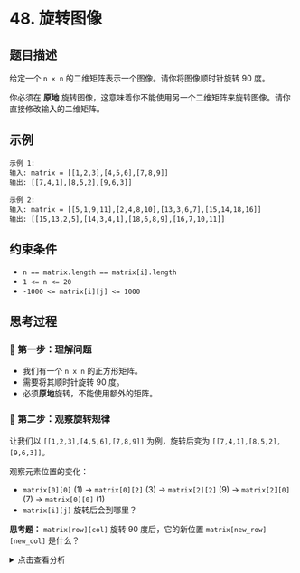 # 48. 旋转图像

## 题目描述
给定一个 `n × n` 的二维矩阵表示一个图像。请你将图像顺时针旋转 90 度。

你必须在 **原地** 旋转图像，这意味着你不能使用另一个二维矩阵来旋转图像。请你直接修改输入的二维矩阵。

## 示例
```
示例 1:
输入: matrix = [[1,2,3],[4,5,6],[7,8,9]]
输出: [[7,4,1],[8,5,2],[9,6,3]]

示例 2:
输入: matrix = [[5,1,9,11],[2,4,8,10],[13,3,6,7],[15,14,18,16]]
输出: [[15,13,2,5],[14,3,4,1],[18,6,8,9],[16,7,10,11]]
```

## 约束条件
- `n == matrix.length == matrix[i].length`
- `1 <= n <= 20`
- `-1000 <= matrix[i][j] <= 1000`

## 思考过程

### 🤔 第一步：理解问题
- 我们有一个 `n x n` 的正方形矩阵。
- 需要将其顺时针旋转 90 度。
- 必须**原地**旋转，不能使用额外的矩阵。

### 🤔 第二步：观察旋转规律
让我们以 `[[1,2,3],[4,5,6],[7,8,9]]` 为例，旋转后变为 `[[7,4,1],[8,5,2],[9,6,3]]`。

观察元素位置的变化：
- `matrix[0][0]` (1) -> `matrix[0][2]` (3) -> `matrix[2][2]` (9) -> `matrix[2][0]` (7) -> `matrix[0][0]` (1)
- `matrix[i][j]` 旋转后会到哪里？

**思考题：** `matrix[row][col]` 旋转 90 度后，它的新位置 `matrix[new_row][new_col]` 是什么？

<details>
<summary>点击查看分析</summary>

- `matrix[row][col]` 旋转 90 度后，会移动到 `matrix[col][n - 1 - row]`。
- 例如，`matrix[0][0]` (1) 移动到 `matrix[0][2]` (3) 的位置，即 `matrix[0][3-1-0] = matrix[0][2]`。
- `matrix[0][1]` (2) 移动到 `matrix[1][2]` (6) 的位置，即 `matrix[1][3-1-0] = matrix[1][2]`。

</detaisl>

### 🤔 第三步：原地旋转的挑战
如果我们直接按照 `matrix[row][col] -> matrix[col][n - 1 - row]` 的规则进行赋值，会覆盖掉原始数据，导致后续的旋转无法进行。

**思考题：** 如何在原地完成旋转？

<details>
<summary>点击查看分析</summary>

- 我们可以考虑**分步旋转**。
- **方法一：四角交换**：每次处理四个相互关联的元素。
- **方法二：先转置再反转**：
    1. **转置**（主对角线翻转）：`matrix[i][j]` 和 `matrix[j][i]` 交换。
    2. **反转每一行**：将每一行左右反转。

</detaisl>

### 🤔 第四步：方法二：先转置再反转（推荐）
这个方法更直观，也更容易实现。

1. **转置 (Transpose)**：
   - 将矩阵沿着主对角线（从左上到右下）进行翻转。
   - 也就是将 `matrix[i][j]` 和 `matrix[j][i]` 进行交换。
   - 只需要遍历矩阵的**上半部分**（或下半部分），避免重复交换。
   - 遍历 `i` 从 `0` 到 `n-1`，`j` 从 `i+1` 到 `n-1`。

   例如 `[[1,2,3],[4,5,6],[7,8,9]]` 转置后变为 `[[1,4,7],[2,5,8],[3,6,9]]`。

2. **反转每一行 (Reverse each row)**：
   - 将转置后的矩阵的每一行进行左右反转。
   - 也就是将 `matrix[i][j]` 和 `matrix[i][n-1-j]` 进行交换。

   例如 `[[1,4,7],[2,5,8],[3,6,9]]` 反转每一行后变为 `[[7,4,1],[8,5,2],[9,6,3]]`。

**思考题：** 为什么“先转置再反转每一行”能实现顺时针 90 度旋转？

<details>
<summary>点击查看分析</summary>

- 原始位置 `(row, col)`
- 转置后：`(col, row)`
- 反转每一行后：`(col, n - 1 - row)`
- 这正是我们之前推导出的顺时针 90 度旋转后的新位置。

</detaisl>

### 🤔 第五步：算法步骤总结
1. 获取矩阵的维度 `n = len(matrix)`。
2. **第一步：转置矩阵**
   - 遍历 `i` 从 `0` 到 `n-1`。
   - 遍历 `j` 从 `i+1` 到 `n-1`。
   - 交换 `matrix[i][j]` 和 `matrix[j][i]`。
3. **第二步：反转每一行**
   - 遍历 `i` 从 `0` 到 `n-1` (每一行)。
   - 对 `matrix[i]` 这一行进行左右反转（可以使用双指针 `left` 和 `right`）。

**时间复杂度：** O(n²) - 两次遍历矩阵。
**空间复杂度：** O(1) - 原地操作。

## 代码实现

### Python
```python
def rotate(matrix: list[list[int]]) -> None:
    """
    先转置再反转每一行，实现矩阵顺时针 90 度原地旋转。
    Do not return anything, modify matrix in-place instead.
    """
    n = len(matrix)
    
    # 1. 转置矩阵 (主对角线翻转)
    for i in range(n):
        for j in range(i + 1, n):
            matrix[i][j], matrix[j][i] = matrix[j][i], matrix[i][j]
            
    # 2. 反转每一行
    for i in range(n):
        # 对当前行进行左右反转
        left, right = 0, n - 1
        while left < right:
            matrix[i][left], matrix[i][right] = matrix[i][right], matrix[i][left]
            left += 1
            right -= 1

```

## 关键点总结
1. **分解问题**：将复杂的 90 度旋转分解为两个简单的操作：转置和反转每一行。
2. **原地操作**：通过直接修改矩阵元素，避免了额外的空间开销。
3. **转置的遍历范围**：转置时只需要遍历矩阵的对角线以上（或以下）的部分，避免重复交换。
